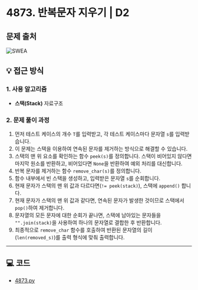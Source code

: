 # 4873. 반복문자 지우기 | D2

## 문제 출처
![SWEA](https://swexpertacademy.com/main/learn/course/lectureProblemViewer.do)

## 💡 접근 방식

### 1. 사용 알고리즘
* **스택(Stack)** 자료구조

### 2. 문제 풀이 과정
1.  먼저 테스트 케이스의 개수 `T`를 입력받고, 각 테스트 케이스마다 문자열 `s`를 입력받습니다.
2.  이 문제는 스택을 이용하여 연속된 문자를 제거하는 방식으로 해결할 수 있습니다.
3.  스택의 맨 위 요소를 확인하는 함수 `peek(s)`를 정의합니다. 스택이 비어있지 않다면 마지막 원소를 반환하고, 비어있다면 `None`을 반환하여 예외 처리를 대신합니다.
4.  반복 문자를 제거하는 함수 `remove_char(s)`를 정의합니다.
5.  함수 내부에서 빈 스택을 생성하고, 입력받은 문자열 `s`를 순회합니다.
6.  현재 문자가 스택의 맨 위 값과 다르다면(`!= peek(stack)`), 스택에 `append()` 합니다.
7.  현재 문자가 스택의 맨 위 값과 같다면, 연속된 문자가 발생한 것이므로 스택에서 `pop()`하여 제거합니다.
8.  문자열의 모든 문자에 대한 순회가 끝나면, 스택에 남아있는 문자들을 `"".join(stack)`을 사용하여 하나의 문자열로 결합한 후 반환합니다.
9.  최종적으로 `remove_char` 함수를 호출하여 반환된 문자열의 길이(`len(removed_s)`)를 출력 형식에 맞춰 출력합니다.


---

## 💻 코드
* [4873.py](4873.py)